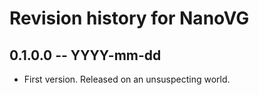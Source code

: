 # Revision history for NanoVG

## 0.1.0.0 -- YYYY-mm-dd

* First version. Released on an unsuspecting world.
